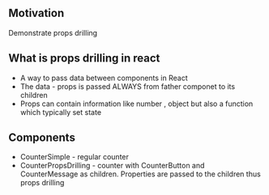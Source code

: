<h2>Motivation</h2>
Demonstrate props drilling

<h2>What is props drilling in react</h2>
<ul>
<li>A way to pass data between components in React</li>
<li>The data - props is passed ALWAYS from father componet to its children</li>
<li>Props can contain information like number , object but also a function which typically set state</li>
</ul>

<h2>Components</h2>
<ul>
<li>CounterSimple - regular counter</li>
<li>CounterPropsDrilling - counter with CounterButton and CounterMessage as children. Properties are passed to the children thus props drilling</li>

</ul>
